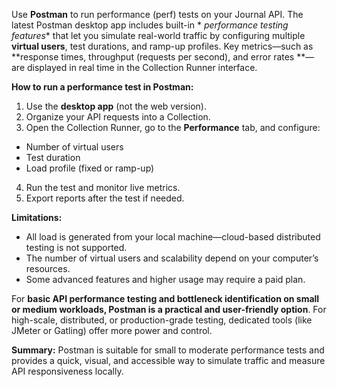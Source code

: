 Use **Postman** to run performance (perf) tests on your Journal API. The latest Postman desktop app includes built-in *
*performance testing features** that let you simulate real-world traffic by configuring multiple **virtual users**, test
durations, and ramp-up profiles. Key metrics—such as **response times, throughput (requests per second), and error rates
**—are displayed in real time in the Collection Runner interface.

**How to run a performance test in Postman:**

1. Use the **desktop app** (not the web version).
2. Organize your API requests into a Collection.
3. Open the Collection Runner, go to the **Performance** tab, and configure:

- Number of virtual users
- Test duration
- Load profile (fixed or ramp-up)

4. Run the test and monitor live metrics.
5. Export reports after the test if needed.

**Limitations:**

- All load is generated from your local machine—cloud-based distributed testing is not supported.
- The number of virtual users and scalability depend on your computer’s resources.
- Some advanced features and higher usage may require a paid plan.

For **basic API performance testing and bottleneck identification on small or medium workloads, Postman is a practical
and user-friendly option**. For high-scale, distributed, or production-grade testing, dedicated tools (like JMeter or
Gatling) offer more power and control.

**Summary:** Postman is suitable for small to moderate performance tests and provides a quick, visual, and accessible
way to simulate traffic and measure API responsiveness locally.
